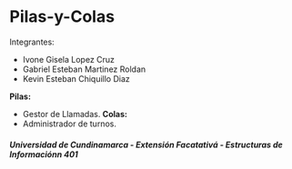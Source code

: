 # Pilas-y-Colas

Integrantes: 
- Ivone Gisela Lopez Cruz
- Gabriel Esteban Martinez Roldan
- Kevin Esteban Chiquillo Diaz

**Pilas:**
- Gestor de Llamadas.
**Colas:**
- Administrador de turnos.

##### Universidad de Cundinamarca - Extensión Facatativá - Estructuras de Informaciónn 401
